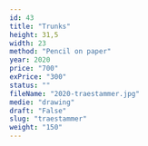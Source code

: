 ```yaml
---
id: 43
title: "Trunks"
height: 31,5
width: 23
method: "Pencil on paper"
year: 2020
price: "700"
exPrice: "300"
status: ""
fileName: "2020-traestammer.jpg"
medie: "drawing"
draft: "False"
slug: "traestammer"
weight: "150"
---
```

